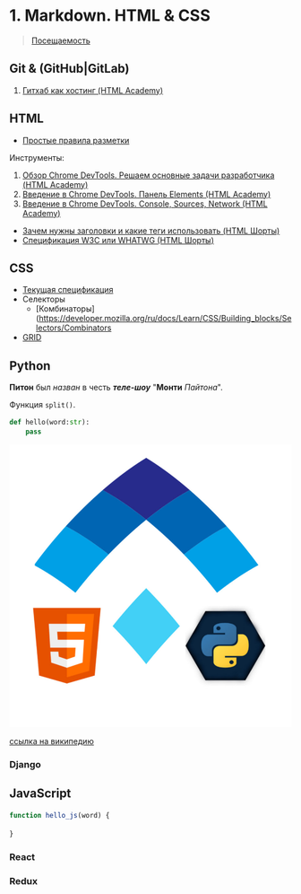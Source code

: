 # 1. Markdown. HTML & CSS

> [Посещаемость](https://docs.google.com/spreadsheets/d/1j4gs3pkUa1UzIJYNShX3-2LFpUy7Nx6oyAE9y8TyVEU/edit#gid=993317728)

## Git & (GitHub|GitLab)

1. [Гитхаб как хостинг (HTML Academy)](https://htmlacademy.ru/blog/boost/tools/github-as-hosting)

## HTML

- [Простые правила разметки](https://yoksel.github.io/easy-markup/)

Инструменты:

1. [Обзор Chrome DevTools. Решаем основные задачи разработчика (HTML Academy)](https://htmlacademy.ru/blog/boost/tools/how-to-devtools)
2. [Введение в Chrome DevTools. Панель Elements (HTML Academy)](https://htmlacademy.ru/blog/boost/tools/chrome-devtools-1)
3. [Введение в Chrome DevTools. Console, Sources, Network (HTML Academy)](https://htmlacademy.ru/blog/boost/tools/chrome-devtools-2)

- [Зачем нужны заголовки и какие теги использовать (HTML Шорты)](https://htmlacademy.ru/blog/boost/frontend/short-7)
- [Спецификация W3C или WHATWG (HTML Шорты)](https://htmlacademy.ru/blog/boost/frontend/short-11)

## CSS

- [Текущая спецификация](https://www.w3.org/TR/CSS/)
- Селекторы
    - [Комбинаторы](https://developer.mozilla.org/ru/docs/Learn/CSS/Building_blocks/Selectors/Combinators
- [GRID](https://grid.malven.co/)

## Python

__Питон__ был _назван_ в честь __*теле-шоу*__ "**Монти** *Пайтона*".

Функция `split()`.

```python
def hello(word:str):
    pass
```

![alt Text](./alabuga-web-logo.jpg)

[ссылка на википедию](http://wiki.osdev.org/)

### Django

## JavaScript

```javascript
function hello_js(word) {

}
```

### React

### Redux
